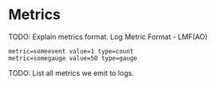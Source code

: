 # Metrics

TODO: Explain metrics format. Log Metric Format - LMF(AO)

```
metric=someevent value=1 type=count
metric=somegauge value=50 type=gauge
```

TODO: List all metrics we emit to logs.
